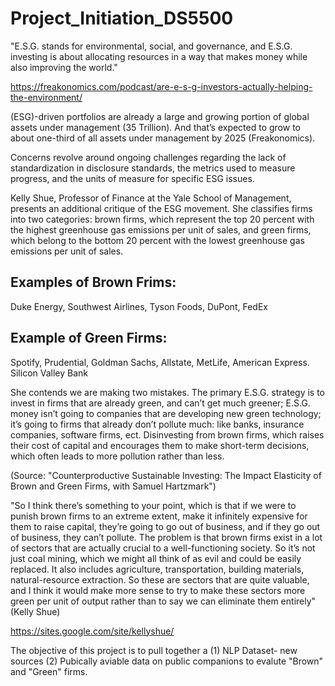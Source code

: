 # Project_Initiation_DS5500

"E.S.G. stands for environmental, social, and governance, and E.S.G. investing is about allocating resources in a way that makes money while also improving the world." 

https://freakonomics.com/podcast/are-e-s-g-investors-actually-helping-the-environment/

(ESG)-driven portfolios are already a large and growing portion of global assets under management (35 Trillion).  And that’s expected to grow to about one-third of all assets under management by 2025 (Freakonomics). 

Concerns revolve around ongoing challenges regarding the lack of standardization in disclosure standards, the metrics used to measure progress, and the units of measure for specific ESG issues. 

Kelly Shue, Professor of Finance at the Yale School of Management, presents an additional critique of the ESG movement. She classifies firms into two categories: brown firms, which represent the top 20 percent with the highest greenhouse gas emissions per unit of sales, and green firms, which belong to the bottom 20 percent with the lowest greenhouse gas emissions per unit of sales.

## Examples of Brown Frims:

Duke Energy, Southwest Airlines, Tyson Foods, DuPont, FedEx

## Example of Green Firms:

Spotify, Prudential, Goldman Sachs, Allstate, MetLife, American Express. Silicon Valley Bank

She contends we are making two mistakes. The primary E.S.G. strategy is to invest in firms that are already green, and can’t get much greener; E.S.G. money isn’t going to companies that are developing new green technology; it’s going to firms that already don’t pollute much: like banks, insurance companies, software firms, ect. Disinvesting from brown firms, which raises their cost of capital and encourages them to make short-term decisions, which often leads to more pollution rather than less.

(Source: "Counterproductive Sustainable Investing: The Impact Elasticity of Brown and Green Firms, with Samuel Hartzmark") 


"So I think there’s something to your point, which is that if we were to punish brown firms to an extreme extent, make it infinitely expensive for them to raise capital, they’re going to go out of business, and if they go out of business, they can’t pollute. The problem is that brown firms exist in a lot of sectors that are actually crucial to a well-functioning society. So it’s not just coal mining, which we might all think of as evil and could be easily replaced. It also includes agriculture, transportation, building materials, natural-resource extraction. So these are sectors that are quite valuable, and I think it would make more sense to try to make these sectors more green per unit of output rather than to say we can eliminate them entirely"(Kelly Shue) 

https://sites.google.com/site/kellyshue/

The objective of this project is to pull together a (1) NLP Dataset- new sources (2) Pubically aviable data on public companions to evalute "Brown" and "Green" firms.

